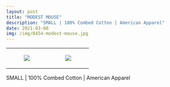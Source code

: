 ```yaml
---
layout: post
title: "MODEST MOUSE"
description: "SMALL | 100% Combed Cotton | American Apparel"
date: 2021-03-08
img: /img/0454-modest-mouse.jpg
---
```




<table style="width:100%;"><tr><td style="vertical-align:top;">
      <figure class="tmblr-full" data-orig-height="2048" data-orig-width="1365" data-orig-src="https://concertshirts.netlify.app/shirts/0454/0454-01.jpg"><img src="https://64.media.tumblr.com/e8106edeee2ae1ef1d4aad6862fbe0ef/5b27b37450b0e05b-6b/s540x810/1fd46a0c4a3d005bdc10dc63472ed15c612cff91.jpg" data-orig-height="2048" data-orig-width="1365" data-orig-src="https://concertshirts.netlify.app/shirts/0454/0454-01.jpg"/></figure></td>
    <td style="vertical-align:top;">
      <figure class="tmblr-full" data-orig-height="2048" data-orig-width="1365" data-orig-src="https://concertshirts.netlify.app/shirts/0454/0454-02.jpg"><img src="https://64.media.tumblr.com/0d0f3e813ec61f085aa988f410682227/5b27b37450b0e05b-61/s540x810/ee34d9a7e307a9680f968a182958295123288b5d.jpg" data-orig-height="2048" data-orig-width="1365" data-orig-src="https://concertshirts.netlify.app/shirts/0454/0454-02.jpg"/></figure></td>
  </tr></table><p>
  SMALL | 100% Combed Cotton | American Apparel
</p>
